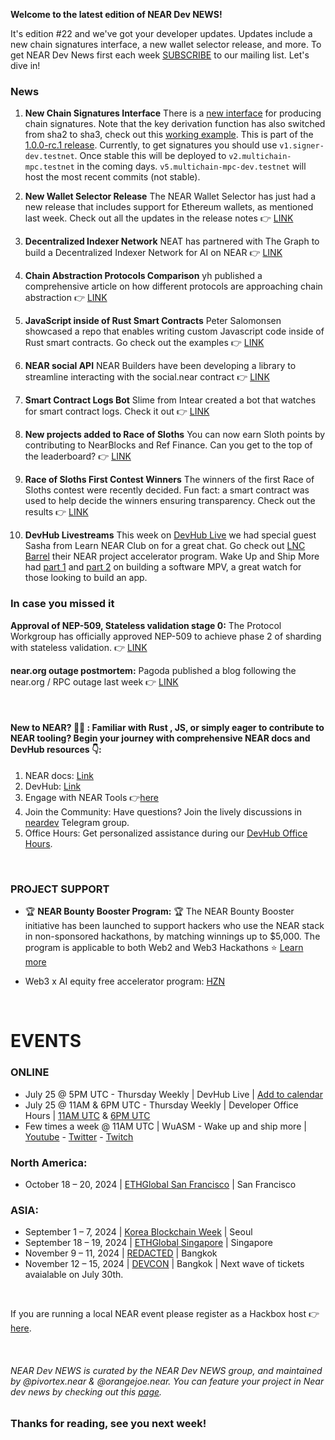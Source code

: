 **Welcome to the latest edition of NEAR Dev NEWS!**

It's edition #22 and we've got your developer updates. Updates include a new chain signatures interface, a new wallet selector release, and more. To get NEAR Dev News first each week [SUBSCRIBE](https://newsletter.neardevhub.org/) to our mailing list. Let's dive in!

### News

1. **New Chain Signatures Interface**
There is a [new interface](https://github.com/near/mpc/blob/develop/chain-signatures/README.md) for producing chain signatures. Note that the key derivation function has also switched from sha2 to sha3, check out this [working example](https://github.com/Mintbase/near-ca/blob/8d445fa3ac46b207fdef0ae29d17a8d1182cdd3e/src/utils/kdf.ts#L9-L23). This is part of the [1.0.0-rc.1 release](https://github.com/near/mpc/releases/tag/1.0.0-rc.1). Currently, to get signatures you should use `v1.signer-dev.testnet`. Once stable this will be deployed to `v2.multichain-mpc.testnet` in the coming days. `v5.multichain-mpc-dev.testnet` will host the most recent commits (not stable).


2. **New Wallet Selector Release**
The NEAR Wallet Selector has just had a new release that includes support for Ethereum wallets, as mentioned last week. Check out all the updates in the release notes 👉 [LINK](https://x.com/salomonsen_p/status/1815103143438651791)


3. **Decentralized Indexer Network**
NEAT has partnered with The Graph to build a Decentralized Indexer Network for AI on NEAR 👉 [LINK](https://medium.com/nearprotocol/neat-partners-with-the-graph-to-build-decentralized-indexer-network-for-ai-on-near-1b0b9f2d469b)


4. **Chain Abstraction Protocols Comparison**
yh published a comprehensive article on how different protocols are approaching chain abstraction 👉 [LINK](https://medium.com/yonseiblockchainlab/chain-abstraction-and-mpc-protocols-35ac25b23dea)


5. **JavaScript inside of Rust Smart Contracts**
Peter Salomonsen showcased a repo that enables writing custom Javascript code inside of Rust smart contracts. Go check out the examples 👉 [LINK](https://x.com/salomonsen_p/status/1815103143438651791)


6. **NEAR social API**
NEAR Builders have been developing a library to streamline interacting with the social.near contract 👉 [LINK](https://github.com/NEARBuilders/near-social-js/tree/beta)


7. **Smart Contract Logs Bot**
Slime from Intear created a bot that watches for smart contract logs. Check it out 👉 [LINK](https://t.me/Intear_Xeon_bot)


8. **New projects added to Race of Sloths**
You can now earn Sloth points by contributing to NearBlocks and Ref Finance. Can you get to the top of the leaderboard? 👉 [LINK](https://race-of-sloths.com/)


9. **Race of Sloths First Contest Winners**
The winners of the first Race of Sloths contest were recently decided. Fun fact: a smart contract was used to help decide the winners ensuring transparency. Check out the results 👉 [LINK](https://t.me/race_of_sloths/25)


10. **DevHub Livestreams**
This week on [DevHub Live](https://www.youtube.com/watch?v=7vy6kjaWDC0&t=540s) we had special guest Sasha from Learn NEAR Club on for a great chat. Go check out [LNC Barrel](https://learnnear.club/lnc-barrel/) their NEAR project accelerator program. Wake Up and Ship More had [part 1](https://www.youtube.com/watch?v=phJiGPkmA8c&t=706s) and [part 2](https://www.youtube.com/watch?v=b_PloYIt8cc&t=520s) on building a software MPV, a great watch for those looking to build an app.


### In case you missed it

**Approval of NEP-509, Stateless validation stage 0:**
The Protocol Workgroup has officially approved NEP-509 to achieve phase 2 of sharding with stateless validation. 👉 [LINK](https://github.com/near/NEPs/pull/509/files#diff-6a0303f0a0bbbb5536acb0f78d7a7d7c446194c39ba9c0d7cbb8e0c9a52a345a)


**near.org outage postmortem:**
Pagoda published a blog following the near.org / RPC outage last week 👉 [LINK](https://docs.near.org/blog/2024-07-11-near-org-outage)


&nbsp; 
#### **New to NEAR? 👨‍💻 :** Familiar with Rust , JS, or simply eager to contribute to NEAR tooling? Begin your journey with comprehensive NEAR docs and DevHub resources 👇:

1. NEAR docs: [Link](https://docs.near.org/)
2. DevHub: [Link](https://neardevhub.org/)
3. Engage with NEAR Tools 👉[here](https://near.social/devhub.near/widget/app?page=blog&id=2496)
4. Join the Community: Have questions? Join the lively discussions in [neardev](https://t.me/neardev) Telegram group.
5. Office Hours: Get personalized assistance during our [DevHub Office Hours](https://near.social/devhub.near/widget/app?page=community&handle=devrel&tab=office-hours).


&nbsp; 
### PROJECT SUPPORT

- 🏆 **NEAR Bounty Booster Program:** 🏆
The NEAR Bounty Booster initiative has been launched to support hackers who use the NEAR stack in non-sponsored hackathons, by matching winnings up to $5,000. The program is applicable to both Web2 and Web3 Hackathons ⭐️
[Learn more](https://near.social/devhub.near/widget/app?page=blog&id=3021)

- Web3 x AI equity free accelerator program: [HZN](https://www.hzn.xyz/hzn)

&nbsp; 

# EVENTS 

### ONLINE
- July 25 @ 5PM UTC - Thursday Weekly | DevHub Live | [Add to calendar](https://calendar.google.com/calendar/event?action=TEMPLATE&tmeid=N2QzdmJudHI5ZDlncTRqdWQwMjQ0amZ1NmRfMjAyNDA3MjVUMTcwMDAwWiBjX2Y1NGVkMzdmZDkyMzI3YWNkYzdlNDM0M2ZlNDA3MjJhZTU3OTdiNmM4MjkyOWJhOTNlOWYzYTg5YzY5NjU3YWJAZw&tmsrc=c_f54ed37fd92327acdc7e4343fe40722ae5797b6c82929ba93e9f3a89c69657ab%40group.calendar.google.com&scp=ALL)
- July 25 @ 11AM & 6PM UTC - Thursday Weekly | Developer Office Hours | [11AM UTC](https://calendar.google.com/calendar/event?action=TEMPLATE&tmeid=MWd1Y2ZkNG9jcWEybHZkdGs1Mm4yYWZrYm9fMjAyNDA3MjVUMTEwMDAwWiBjX2Y1NGVkMzdmZDkyMzI3YWNkYzdlNDM0M2ZlNDA3MjJhZTU3OTdiNmM4MjkyOWJhOTNlOWYzYTg5YzY5NjU3YWJAZw&tmsrc=c_f54ed37fd92327acdc7e4343fe40722ae5797b6c82929ba93e9f3a89c69657ab%40group.calendar.google.com&scp=ALL) & [6PM UTC](https://calendar.google.com/calendar/event?action=TEMPLATE&tmeid=MHFhYjAzdmR1NXFkbjVjb3BhZWY2MGtnZG9fMjAyNDA3MjVUMTgwMDAwWiBjX2Y1NGVkMzdmZDkyMzI3YWNkYzdlNDM0M2ZlNDA3MjJhZTU3OTdiNmM4MjkyOWJhOTNlOWYzYTg5YzY5NjU3YWJAZw&tmsrc=c_f54ed37fd92327acdc7e4343fe40722ae5797b6c82929ba93e9f3a89c69657ab%40group.calendar.google.com&scp=ALL)
- Few times a week @ 11AM UTC | WuASM - Wake up and ship more | [Youtube](https://www.youtube.com/@NEARDevHub) - [Twitter](https://x.com/neardevhub) - [Twitch](https://www.twitch.tv/neardevhub) 

### North America:
- October 18 – 20, 2024 | [ETHGlobal San Francisco](https://ethglobal.com/events/sanfrancisco2024) | San Francisco

### ASIA:
- September 1 – 7, 2024 | [Korea Blockchain Week](https://koreablockchainweek.com/) | Seoul
- September 18 – 19, 2024 | [ETHGlobal Singapore](https://ethglobal.com/events/singapore2024) | Singapore 
- November 9 – 11, 2024 | [REDACTED](https://redactedbangkok.ai/) | Bangkok 
- November 12 – 15, 2024 | [DEVCON](https://devcon.org/en/) | Bangkok | Next wave of tickets avaialable on July 30th.

&nbsp; 

If you are running a local NEAR event please register as a Hackbox host 👉 [here](https://near.org/hackbox.near/widget/home). 

&nbsp; 
###### NEAR Dev NEWS is curated by the NEAR Dev NEWS group, and maintained by @pivortex.near & @orangejoe.near. You can feature your project in Near dev news by checking out this [page](https://near.social/devhub.near/widget/app?page=community&handle=neardevnews&tab=how-to-get-featured).


### Thanks for reading, see you next week!
